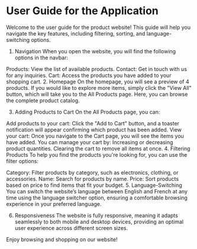 # User Guide for the Application
Welcome to the user guide for the product website! This guide will help you navigate the key features, including filtering, sorting, and language-switching options.

1. Navigation
When you open the website, you will find the following options in the navbar:

Products: View the list of available products.
Contact: Get in touch with us for any inquiries.
Cart: Access the products you have added to your shopping cart.
2. Homepage
On the homepage, you will see a preview of 4 products. If you would like to explore more items, simply click the "View All" button, which will take you to the All Products page. Here, you can browse the complete product catalog.

3. Adding Products to Cart
On the All Products page, you can:

Add products to your cart: Click the "Add to Cart" button, and a toaster notification will appear confirming which product has been added.
View your cart: Once you navigate to the Cart page, you will see the items you have added. You can manage your cart by:
Increasing or decreasing product quantities.
Clearing the cart to remove all items at once.
4. Filtering Products
To help you find the products you're looking for, you can use the filter options:

Category: Filter products by category, such as electronics, clothing, or accessories.
Name: Search for products by name.
Price: Sort products based on price to find items that fit your budget.
5. Language-Switching
You can switch the website’s language between English and French at any time using the language switcher option, ensuring a comfortable browsing experience in your preferred language.

6. Responsiveness
The website is fully responsive, meaning it adapts seamlessly to both mobile and desktop devices, providing an optimal user experience across different screen sizes.

Enjoy browsing and shopping on our website!